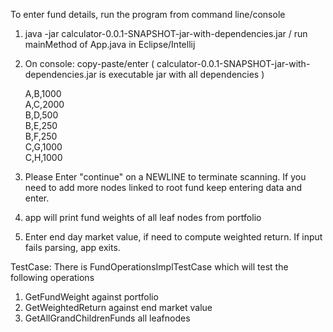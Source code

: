 To enter fund details, run the program from command line/console

1. java -jar calculator-0.0.1-SNAPSHOT-jar-with-dependencies.jar / run mainMethod of App.java in Eclipse/Intellij
2. On console: copy-paste/enter (  calculator-0.0.1-SNAPSHOT-jar-with-dependencies.jar is executable jar with all dependencies ) 


	A,B,1000  
	A,C,2000  
	B,D,500  
	B,E,250  
	B,F,250  
	C,G,1000  
	C,H,1000
	
                
3. Please Enter "continue" on a NEWLINE to terminate scanning. If you need to add more nodes linked to root fund keep entering data and enter. 
4. app will print fund weights of all leaf nodes from portfolio
5. Enter end day market value, if need to compute weighted return. If input fails parsing, app exits.


TestCase:
There is FundOperationsImplTestCase which will test the following operations
1. GetFundWeight against portfolio
2. GetWeightedReturn against end market value
3. GetAllGrandChildrenFunds all leafnodes
